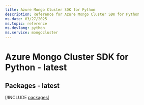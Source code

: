 ```yaml
---
title: Azure Mongo Cluster SDK for Python
description: Reference for Azure Mongo Cluster SDK for Python
ms.date: 03/27/2025
ms.topic: reference
ms.devlang: python
ms.service: mongocluster
---
```

# Azure Mongo Cluster SDK for Python - latest
## Packages - latest
[!INCLUDE [packages](mongo-cluster-index.md)]